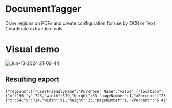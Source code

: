 # DocumentTagger

Draw regions on PDFs and create configuration for use by OCR or Text Coordinate extraction tools.

# Visual demo

![Jun-13-2024 21-09-44](https://github.com/govjmal/DocumentTagger/assets/4456125/87c9d9f1-e654-46d2-8180-afb1f1610c34)

## Resulting export

```
{"regions":[{"userFriendlyName":"Purchaser Name","value":{"location":{"x":196,"y":723,"width":379,"height":33,"pageNumber":1,"xPercent":"23.28","yPercent":"60.75","widthPercent":"45.01","heightPercent":"2.77"}},"location":{"x":54,"y":724,"width":91,"height":33,"pageNumber":1,"xPercent":"6.41","yPercent":"60.83","widthPercent":"10.81","heightPercent":"2.77"},"id":"purchaser_name","keywords":"purchaser","matchInSentence":false,"occurenceOnPage":1}]}
```
